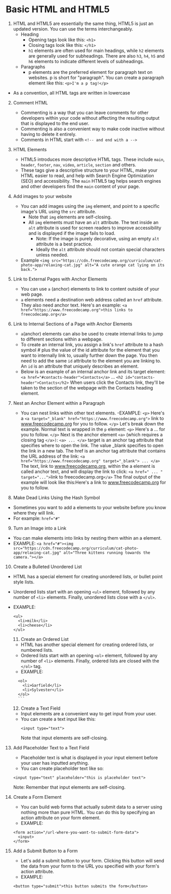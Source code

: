 # Basic HTML and HTML5

1. HTML and HTML5 are essentially the same thing, HTML5 is just an updated version. You can use the terms interchangeably.
   - Heading
     - Opening tags look like this: `<h1>`
     - Closing tags look like this: `</h1>`
     - `h1` elements are often used for main headings, while `h2` elements are generally used for subheadings. There are also `h3`, `h4`, `h5` and `h6` elements to indicate different levels of subheadings.
   - Paragraphs
     - p elements are the preferred element for paragraph text on websites. p is short for "paragraph".
       You can create a paragraph element like this:
       `<p>I'm a p tag!</p>`

- As a convention, all HTML tags are written in lowercase

2. Comment HTML
   - Commenting is a way that you can leave comments for other developers within your code without affecting the resulting output that is displayed to the end user.
   - Commenting is also a convenient way to make code inactive without having to delete it entirely.
   - Comments in HTML start with `<!-- and end with a -->`
3. HTML Elements
   - HTML5 introduces more descriptive HTML tags. These include `main`, `header`, `footer`, `nav`, `video`, `article`, `section` and others.
   - These tags give a descriptive structure to your HTML, make your HTML easier to read, and help with Search Engine Optimization (SEO) and accessibility. The `main` HTML5 tag helps search engines and other developers find the `main` content of your page.
4. Add images to your website
   - You can add images using the `img` element, and point to a specific image's URL using the `src` attribute.
     - Note that `img` elements are self-closing.
     - All `img` elements must have an `alt` attribute. The text inside an `alt` attribute is used for screen readers to improve accessibility and is displayed if the image fails to load.
       - Note: If the image is purely decorative, using an empty `alt` attribute is a best practice.
       - Ideally the `alt` attribute should not contain special characters unless needed.
   - Example
     `<img src="https://cdn.freecodecamp.org/curriculum/cat-photo-app/relaxing-cat.jpg" alt="A cute orange cat lying on its back.">`
5. Link to External Pages with Anchor Elements
   - You can use `a` (anchor) elements to link to content outside of your web page.
   - `a` elements need a destination web address called an `href` attribute. They also need anchor text. Here's an example:
     `<a href="https://www.freecodecamp.org">this links to freecodecamp.org</a>`
6. Link to Internal Sections of a Page with Anchor Elements
   - `a`(anchor) elements can also be used to create internal links to jump to different sections within a webpage.
   - To create an internal link, you assign a link's `href` attribute to a hash symbol # plus the value of the id attribute for the element that you want to internally link to, usually further down the page. You then need to add the same `id` attribute to the element you are linking to. An `id` is an attribute that uniquely describes an element.
   - Below is an example of an internal anchor link and its target element:
     `<a href="#contacts-header">Contacts</a>`
     ...
     `<h2 id="contacts-header">Contacts</h2>`
     When users click the Contacts link, they'll be taken to the section of the webpage with the Contacts heading element.
7. Nest an Anchor Element within a Paragraph

   - You can nest links within other text elements.
     -EXAMPLE:
     `<p>`
     Here's a `<a target="_blank" href="https://www.freecodecamp.org">` link to www.freecodecamp.org</a> for you to follow.
     `</p>`
     Let's break down the example. Normal text is wrapped in the `p` element:
     `<p>` Here's a ... for you to follow. `</p>`
     Next is the anchor element `<a>` (which requires a closing tag `</a>)`:
     `<a> ... </a>`
     target is an anchor tag attribute that specifies where to open the link. The value \_blank specifies to open the link in a new tab. The href is an anchor tag attribute that contains the URL address of the link:
     `<a href="https://www.freecodecamp.org" target="_blank"> ... </a>`
     The text, link to www.freecodecamp.org, within the a element is called anchor text, and will display the link to click:
     `<a href=" ... " target="...">`link to freecodecamp.org`</a>`
     The final output of the example will look like this:Here's a link to www.freecodecamp.org for you to follow.

8. Make Dead Links Using the Hash Symbol

- Sometimes you want to add a elements to your website before you know where they will link.
- For example: `href="#"`

9. Turn an Image into a Link

- You can make elements into links by nesting them within an a element.
- EXAMPLE:
  `<a href="#"><img src="https://cdn.freecodecamp.org/curriculum/cat-photo-app/relaxing-cat.jpg" alt="Three kittens running towards the camera."></a>`

10. Create a Bulleted Unordered List

- HTML has a special element for creating unordered lists, or bullet point style lists.
- Unordered lists start with an opening `<ul>` element, followed by any number of `<li>` elements. Finally, unordered lists close with a `</ul>`.
- EXAMPLE:

  ```
  <ul>
    <li>milk</li>
    <li>cheese</li>
  </ul>
  ```

  11. Create an Ordered List

  - HTML has another special element for creating ordered lists, or numbered lists.
  - Ordered lists start with an opening `<ol>` element, followed by any number of `<li>` elements. Finally, ordered lists are closed with the `</ol>` tag.
  - EXAMPLE:

  ````
    <ol>
      <li>Garfield</li>
      <li>Sylvester</li>
    </ol>
    ```
  ````

  12. Create a Text Field

  - Input elements are a convenient way to get input from your user.
  - You can create a text input like this:
    ```
    <input type="text">
    ```
    Note that input elements are self-closing.

13. Add Placeholder Text to a Text Field

    - Placeholder text is what is displayed in your input element before your user has inputted anything.
    - You can create placeholder text like so:

    ```
    <input type="text" placeholder="this is placeholder text">
    ```

    Note: Remember that input elements are self-closing.

14. Create a Form Element
    - You can build web forms that actually submit data to a server using nothing more than pure HTML. You can do this by specifying an action attribute on your form element.
    - EXAMPLE:
    ```
    <form action="/url-where-you-want-to-submit-form-data">
      <input>
    </form>
    ```
15. Add a Submit Button to a Form
    - Let's add a submit button to your form. Clicking this button will send the data from your form to the URL you specified with your form's action attribute.
    - EXAMPLE:
    ```
    <button type="submit">this button submits the form</button>
    ```
